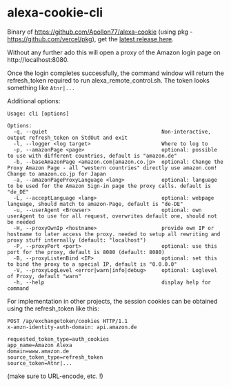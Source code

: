 # alexa-cookie-cli
Binary of https://github.com/Apollon77/alexa-cookie (using pkg - https://github.com/vercel/pkg), get the [latest release here](https://github.com/adn77/alexa-cookie-cli/releases/latest).

Without any further ado this will open a proxy of the Amazon login page on http://localhost:8080.

Once the login completes successfully, the command window will return the refresh_token required to run alexa_remote_control.sh.
The token looks something like `Atnr|...`

Additional options:
````
Usage: cli [options]

Options:
  -q, --quiet                                     Non-interactive, output refresh_token on StdOut and exit
  -l, --logger <log target>                       Where to log to
  -p, --amazonPage <page>                         optional: possible to use with different countries, default is "amazon.de"
  -b, --baseAmazonPage <amazon.com|amazon.co.jp>  optional: Change the Proxy Amazon Page - all "western countries" directly use amazon.com! Change to amazon.co.jp for Japan
  -a, --amazonPageProxyLanguage <lang>            optional: language to be used for the Amazon Sign-in page the proxy calls. default is "de_DE"
  -L, --acceptLanguage <lang>                     optional: webpage language, should match to amazon-Page, default is "de-DE"
  -u, --userAgent <Browser>                       optional: own userAgent to use for all request, overwrites default one, should not be needed
  -H, --proxyOwnIp <hostname>                     provide own IP or hostname to later access the proxy. needed to setup all rewriting and proxy stuff internally (default: "localhost")
  -P, --proxyPort <port>                          optional: use this port for the proxy, default is 8080 (default: 8080)
  -B, --proxyListenBind <IP>                      optional: set this to bind the proxy to a special IP, default is "0.0.0.0"
  -V, --proxyLogLevel <error|warn|info|debug>     optional: Loglevel of Proxy, default "warn"
  -h, --help                                      display help for command
 ````

For implementation in other projects, the session cookies can be obtained using the refresh_token like this:
````
POST /ap/exchangetoken/cookies HTTP/1.1
x-amzn-identity-auth-domain: api.amazon.de

requested_token_type=auth_cookies
app_name=Amazon Alexa
domain=www.amazon.de
source_token_type=refresh_token
source_token=Atnr|...
````
(make sure to URL-encode, etc. !)
